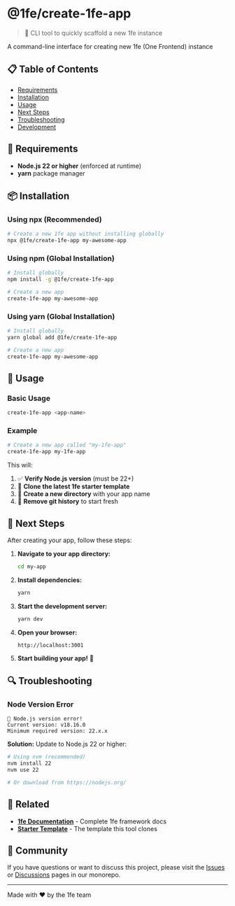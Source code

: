 # @1fe/create-1fe-app

> 🚀 CLI tool to quickly scaffold a new 1fe instance

A command-line interface for creating new 1fe (One Frontend) instance

## 📋 Table of Contents

- [Requirements](#requirements)
- [Installation](#installation)
- [Usage](#usage)
- [Next Steps](#next-steps)
- [Troubleshooting](#troubleshooting)
- [Development](#development)

## 🔧 Requirements

- **Node.js 22 or higher** (enforced at runtime)
- **yarn** package manager

## 📦 Installation

### Using npx (Recommended)

```bash
# Create a new 1fe app without installing globally
npx @1fe/create-1fe-app my-awesome-app
```

### Using npm (Global Installation)

```bash
# Install globally
npm install -g @1fe/create-1fe-app

# Create a new app
create-1fe-app my-awesome-app
```

### Using yarn (Global Installation)

```bash
# Install globally
yarn global add @1fe/create-1fe-app

# Create a new app
create-1fe-app my-awesome-app
```

## 🚀 Usage

### Basic Usage

```bash
create-1fe-app <app-name>
```

### Example

```bash
# Create a new app called "my-1fe-app"
create-1fe-app my-1fe-app
```

This will:

1. ✅ **Verify Node.js version** (must be 22+)
2. 🔗 **Clone the latest 1fe starter template**
3. 📁 **Create a new directory** with your app name
4. 🧹 **Remove git history** to start fresh

## 🎯 Next Steps

After creating your app, follow these steps:

1. **Navigate to your app directory:**

   ```bash
   cd my-app
   ```

2. **Install dependencies:**

   ```bash
   yarn
   ```

3. **Start the development server:**

   ```bash
   yarn dev
   ```

4. **Open your browser:**

   ```
   http://localhost:3001
   ```

5. **Start building your app!** 🎉

## 🔍 Troubleshooting

### Node Version Error

```
🛑 Node.js version error!
Current version: v18.16.0
Minimum required version: 22.x.x
```

**Solution:** Update to Node.js 22 or higher:

```bash
# Using nvm (recommended)
nvm install 22
nvm use 22

# Or download from https://nodejs.org/
```

## 🔗 Related

- **[1fe Documentation](https://1fe.com)** - Complete 1fe framework docs
- **[Starter Template](https://github.com/docusign/1fe-starter-app)** - The template this tool clones

## 🤝 Community

If you have questions or want to discuss this project, please visit the [Issues](https://github.com/docusign/1fe/issues) or [Discussions](https://github.com/docusign/1fe/discussions) pages in our monorepo.

---

Made with ❤️ by the 1fe team
